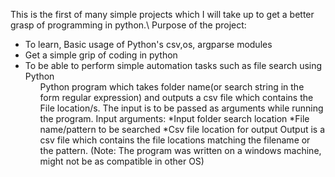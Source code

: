 <body>
    <p>
        This is the first of many simple projects which I will take up to get a better grasp of programming in python.\
        Purpose of the project:
        <ul>
        <li>To learn, Basic usage of Python's csv,os, argparse modules
        <li>Get a simple grip of coding in python
        <li>To be able to perform simple automation tasks such as file search using Python
        <ul \>
        Python program which takes folder name(or search string in the form regular expression) and outputs a csv file which contains the File location/s.
        The input is to be passed as arguments while running the program.
        Input arguments:
                *Input folder search location
                *File name/pattern to be searched
                *Csv file location for output
        Output is a csv file which contains the file locations matching the filename or the pattern.
        (Note: The program was written on a windows machine, might not be as compatible in other OS)
    <p \>
<body \>
